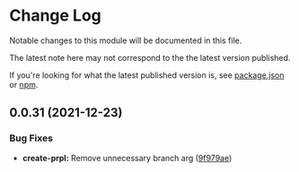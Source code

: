 # Change Log

Notable changes to this module will be documented in this file.

The latest note here may not correspond to the the latest version published.

If you're looking for what the latest published version is, see [package.json](./package.json)
or [npm](https://www.npmjs.com/package/create-prpl).

## 0.0.31 (2021-12-23)

### Bug Fixes

* **create-prpl:** Remove unnecessary branch arg ([9f979ae](https://github.com/tyhopp/prpl/commit/9f979aea10ac63f8be6c8a63f75fc5b134dcde05))
